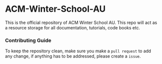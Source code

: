 # ACM-Winter-School-AU
This is the official repository of ACM Winter School AU. This repo will act as a resource storage for all documentation, tutorials, code books etc. 

### Contributing Guide
To keep the repository clean, make sure you make a `pull request` to add any change, if anything has to be addressed, please create a `issue`. 
